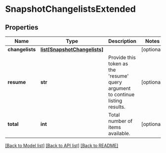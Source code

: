 # SnapshotChangelistsExtended

## Properties
Name | Type | Description | Notes
------------ | ------------- | ------------- | -------------
**changelists** | [**list[SnapshotChangelists]**](SnapshotChangelists.md) |  | [optional] 
**resume** | **str** | Provide this token as the &#39;resume&#39; query argument to continue listing results. | [optional] 
**total** | **int** | Total number of items available. | [optional] 

[[Back to Model list]](../README.md#documentation-for-models) [[Back to API list]](../README.md#documentation-for-api-endpoints) [[Back to README]](../README.md)


